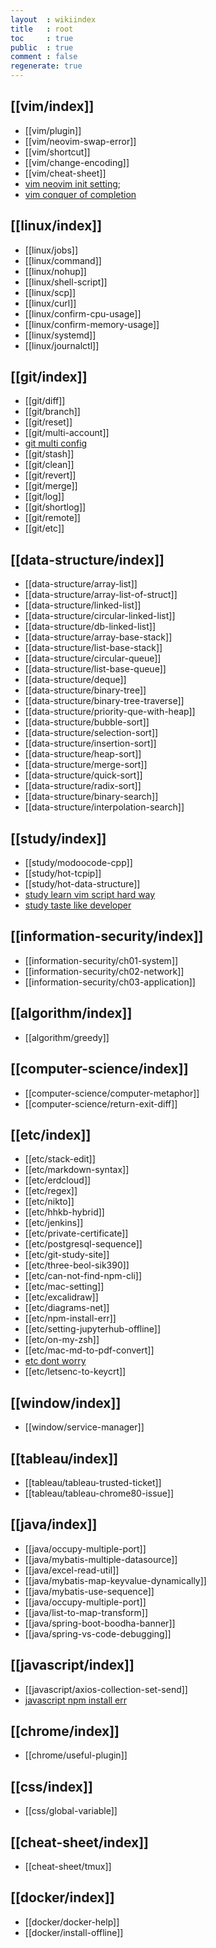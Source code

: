 ```yaml
---
layout  : wikiindex
title   : root
toc     : true
public  : true
comment : false
regenerate: true
---
```


## [[vim/index]]

* [[vim/plugin]]
* [[vim/neovim-swap-error]]
* [[vim/shortcut]]
* [[vim/change-encoding]]
* [[vim/cheat-sheet]]
* [vim neovim init setting](vim/neovim-init-setting);
* [vim conquer of completion](vim/conquer-of-completion)

## [[linux/index]]

* [[linux/jobs]]
* [[linux/command]]
* [[linux/nohup]]
* [[linux/shell-script]]
* [[linux/scp]]
* [[linux/curl]]
* [[linux/confirm-cpu-usage]]
* [[linux/confirm-memory-usage]]
* [[linux/systemd]]
* [[linux/journalctl]]

## [[git/index]]
* [[git/diff]]
* [[git/branch]]
* [[git/reset]]
* [[git/multi-account]]
* [git multi config](git/multi-config)
* [[git/stash]]
* [[git/clean]]
* [[git/revert]]
* [[git/merge]]
* [[git/log]]
* [[git/shortlog]]
* [[git/remote]]
* [[git/etc]]

## [[data-structure/index]]
* [[data-structure/array-list]]
* [[data-structure/array-list-of-struct]]
* [[data-structure/linked-list]]
* [[data-structure/circular-linked-list]]
* [[data-structure/db-linked-list]]
* [[data-structure/array-base-stack]]
* [[data-structure/list-base-stack]]
* [[data-structure/circular-queue]]
* [[data-structure/list-base-queue]]
* [[data-structure/deque]]
* [[data-structure/binary-tree]]
* [[data-structure/binary-tree-traverse]]
* [[data-structure/priority-que-with-heap]]
* [[data-structure/bubble-sort]]
* [[data-structure/selection-sort]]
* [[data-structure/insertion-sort]]
* [[data-structure/heap-sort]]
* [[data-structure/merge-sort]]
* [[data-structure/quick-sort]]
* [[data-structure/radix-sort]]
* [[data-structure/binary-search]]
* [[data-structure/interpolation-search]]

## [[study/index]]
* [[study/modoocode-cpp]]
* [[study/hot-tcpip]]
* [[study/hot-data-structure]]
* [study learn vim script hard way](study/learn-vim-script-hard-way)
* [study taste like developer](study/taste-like-developer)

## [[information-security/index]]
* [[information-security/ch01-system]]
* [[information-security/ch02-network]]
* [[information-security/ch03-application]]


## [[algorithm/index]]
* [[algorithm/greedy]]

## [[computer-science/index]]
* [[computer-science/computer-metaphor]]
* [[computer-science/return-exit-diff]]

## [[etc/index]]

* [[etc/stack-edit]]
* [[etc/markdown-syntax]]
* [[etc/erdcloud]]
* [[etc/regex]]
* [[etc/nikto]]
* [[etc/hhkb-hybrid]]
* [[etc/jenkins]] 
* [[etc/private-certificate]]
* [[etc/postgresql-sequence]]
* [[etc/git-study-site]]
* [[etc/three-beol-sik390]]
* [[etc/can-not-find-npm-cli]]
* [[etc/mac-setting]]
* [[etc/excalidraw]]
* [[etc/diagrams-net]]
* [[etc/npm-install-err]]
* [[etc/setting-jupyterhub-offline]]
* [[etc/on-my-zsh]]
* [[etc/mac-md-to-pdf-convert]]
* [etc dont worry](etc/dont-worry)
* [[etc/letsenc-to-keycrt]]

## [[window/index]]

* [[window/service-manager]]

## [[tableau/index]]
* [[tableau/tableau-trusted-ticket]]
* [[tableau/tableau-chrome80-issue]]

## [[java/index]]
* [[java/occupy-multiple-port]]
* [[java/mybatis-multiple-datasource]]
* [[java/excel-read-util]]
* [[java/mybatis-map-keyvalue-dynamically]]
* [[java/mybatis-use-sequence]]
* [[java/occupy-multiple-port]]
* [[java/list-to-map-transform]]
* [[java/spring-boot-boodha-banner]]
* [[java/spring-vs-code-debugging]]

## [[javascript/index]]
* [[javascript/axios-collection-set-send]]
* [javascript npm install err](javascript/npm-install-err)  
 
## [[chrome/index]]
* [[chrome/useful-plugin]]

## [[css/index]]
* [[css/global-variable]]

## [[cheat-sheet/index]]
* [[cheat-sheet/tmux]]

## [[docker/index]]
* [[docker/docker-help]]
* [[docker/install-offline]]
